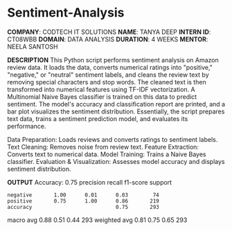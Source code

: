 # Sentiment-Analysis
**COMPANY**: CODTECH IT SOLUTIONS 
**NAME**: TANYA DEEP 
**INTERN ID**: CT08WBB 
**DOMAIN**: DATA ANALYSIS 
**DURATION**: 4 WEEKS 
**MENTOR**: NEELA SANTOSH

**DESCRIPTION**
This Python script performs sentiment analysis on Amazon review data. It loads the data, converts numerical ratings into "positive," "negative," or "neutral" sentiment labels, and cleans the review text by removing special characters and stop words. The cleaned text is then transformed into numerical features using TF-IDF vectorization. A Multinomial Naive Bayes classifier is trained on this data to predict sentiment. The model's accuracy and classification report are printed, and a bar plot visualizes the sentiment distribution. Essentially, the script prepares text data, trains a sentiment prediction model, and evaluates its performance.

Data Preparation: Loads reviews and converts ratings to sentiment labels.
Text Cleaning: Removes noise from review text.
Feature Extraction: Converts text to numerical data.
Model Training: Trains a Naive Bayes classifier.
Evaluation & Visualization: Assesses model accuracy and displays sentiment distribution.

**OUTPUT**
Accuracy: 0.75
              precision    recall  f1-score   support

    negative       1.00      0.01      0.03        74
    positive       0.75      1.00      0.86       219
    accuracy                           0.75       293
   macro avg       0.88      0.51      0.44       293
weighted avg       0.81      0.75      0.65       293
